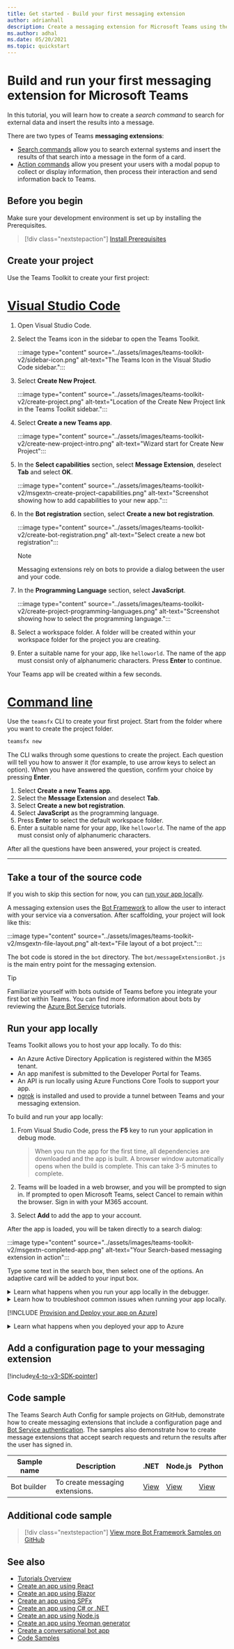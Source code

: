 ```yaml
---
title: Get started - Build your first messaging extension
author: adrianhall
description: Create a messaging extension for Microsoft Teams using the Teams Toolkit.
ms.author: adhal
ms.date: 05/20/2021
ms.topic: quickstart
---
```


# Build and run your first messaging extension for Microsoft Teams

In this tutorial, you will learn how to create a *search command* to search for external data and insert the results into a message. 

There are two types of Teams **messaging extensions**:

- [Search commands](../messaging-extensions/how-to/search-commands/define-search-command.md) allow you to search external systems and insert the results of that search into a message in the form of a card.
- [Action commands](../messaging-extensions/how-to/action-commands/define-action-command.md) allow you present your users with a modal popup to collect or display information, then process their interaction and send information back to Teams.

## Before you begin

Make sure your development environment is set up by installing the Prerequisites.

> [!div class="nextstepaction"]
> [Install Prerequisites](prerequisites.md)

## Create your project

Use the Teams Toolkit to create your first project:

# [Visual Studio Code](#tab/vscode)

1. Open Visual Studio Code.
1. Select the Teams icon in the sidebar to open the Teams Toolkit.

    :::image type="content" source="../assets/images/teams-toolkit-v2/sidebar-icon.png" alt-text="The Teams Icon in the Visual Studio Code sidebar.":::

1. Select **Create New Project**.

   :::image type="content" source="../assets/images/teams-toolkit-v2/create-project.png" alt-text="Location of the Create New Project link in the Teams Toolkit sidebar.":::

1. Select **Create a new Teams app**.

   :::image type="content" source="../assets/images/teams-toolkit-v2/create-new-project-intro.png" alt-text="Wizard start for Create New Project":::

1. In the **Select capabilities** section, select **Message Extension**, deselect **Tab** and select **OK**.

   :::image type="content" source="../assets/images/teams-toolkit-v2/msgextn-create-project-capabilities.png" alt-text="Screenshot showing how to add capabilities to your new app.":::

1. In the **Bot registration** section, select **Create a new bot registration**.

   :::image type="content" source="../assets/images/teams-toolkit-v2/create-bot-registration.png" alt-text="Select create a new bot registration":::

   > [!NOTE]
   > Messaging extensions rely on bots to provide a dialog between the user and your code.

1. In the **Programming Language** section, select **JavaScript**.

    :::image type="content" source="../assets/images/teams-toolkit-v2/create-project-programming-languages.png" alt-text="Screenshot showing how to select the programming language.":::

1. Select a workspace folder.  A folder will be created within your workspace folder for the project you are creating.

1. Enter a suitable name for your app, like `helloworld`.  The name of the app must consist only of alphanumeric characters.  Press **Enter** to continue.

Your Teams app will be created within a few seconds.

# [Command line](#tab/cli)

Use the `teamsfx` CLI to create your first project.  Start from the folder where you want to create the project folder.

``` bash
teamsfx new
```

The CLI walks through some questions to create the project.  Each question will tell you how to answer it (for example, to use arrow keys to select an option).  When you have answered the question, confirm your choice by pressing **Enter**.

1. Select **Create a new Teams app**.
1. Select the **Message Extension** and deselect **Tab**.
1. Select **Create a new bot registration**.
1. Select **JavaScript** as the programming language.
1. Press **Enter** to select the default workspace folder.
1. Enter a suitable name for your app, like `helloworld`.  The name of the app must consist only of alphanumeric characters.

After all the questions have been answered, your project is created.

---

## Take a tour of the source code

If you wish to skip this section for now, you can [run your app locally](#run-your-app-locally).

A messaging extension uses the [Bot Framework](https://docs.botframework.com) to allow the user to interact with your service via a conversation.  After scaffolding, your project will look like this:

:::image type="content" source="../assets/images/teams-toolkit-v2/msgextn-file-layout.png" alt-text="File layout of a bot project.":::

The bot code is stored in the `bot` directory.  The `bot/messageExtensionBot.js` is the main entry point for the messaging extension.

> [!Tip]
> Familiarize yourself with bots outside of Teams before you integrate your first bot within Teams.  You can find more information about bots by reviewing the [Azure Bot Service](/azure/bot-service/bot-builder-basics?view=azure-bot-service-4.0&preserve-view=true) tutorials.

## Run your app locally

Teams Toolkit allows you to host your app locally.  To do this:

- An Azure Active Directory Application is registered within the M365 tenant.
- An app manifest is submitted to the Developer Portal for Teams.
- An API is run locally using Azure Functions Core Tools to support your app.
- [ngrok](https://ngrok.io) is installed and used to provide a tunnel between Teams and your messaging extension.

To build and run your app locally:

1. From Visual Studio Code, press the **F5** key to run your application in debug mode.

   > When you run the app for the first time, all dependencies are downloaded and the app is built.  A browser window automatically opens when the build is complete.  This can take 3-5 minutes to complete.

1. Teams will be loaded in a web browser, and you will be prompted to sign in. If prompted to open Microsoft Teams, select Cancel to remain within the browser. Sign in with your M365 account.

1. Select **Add** to add the app to your account.

After the app is loaded, you will be taken directly to a search dialog:

:::image type="content" source="../assets/images/teams-toolkit-v2/msgextn-completed-app.png" alt-text="Your Search-based messaging extension in action":::

Type some text in the search box, then select one of the options.  An adaptive card will be added to your input box.

<!-- markdownlint-disable MD033 -->
<details>
<summary>Learn what happens when you run your app locally in the debugger.</summary>

When you press the **F5** key, the Teams Toolkit:

1. Registers your application with Azure Active Directory.
1. Registers your application for "side loading" in Microsoft Teams.
1. Starts your application backend running locally using [Azure Function Core Tools](/azure/azure-functions/functions-run-local?#start).
1. Starts an ngrok tunnel so Teams can communicate with your app.
1. Starts Microsoft Teams with a command to instruct Teams to sideload the application.

</details>

<!-- markdownlint-disable MD033 -->
<details>
<summary>Learn how to troubleshoot common issues when running your app locally.</summary>

To successfully run your app in Teams, you must have a Microsoft 365 development account that allows app sideloading. For more information on account opening, see [Prerequisites](prerequisites.md#enable-sideloading).

> [!TIP]
> Check for issues before sideloading your app, using the [app validation tool](https://dev.teams.microsoft.com/appvalidation.html), which is included in the toolkit. Fix the errors to successfully sideload the app.
</details>

[!INCLUDE [Provision and Deploy your app on Azure](~/includes/get-started/azure-provisioning-instructions.md)]

<!-- markdownlint-disable MD033 -->

<details>
<summary>Learn what happens when you deployed your app to Azure</summary>

Before deployment, the application has been running locally:

1. The backend runs using _Azure Functions Core Tools_.
1. The application HTTP endpoint, where Microsoft Teams loads the application, runs locally.

Deployment involves provisioning resources on an active Azure subscription and deploying (uploading) the backend and frontend code for the application to Azure. The backend uses a variety of Azure services, including Azure App Service and Azure Bot Service.

</details>

## Add a configuration page to your messaging extension

[!include[v4-to-v3-SDK-pointer](~/includes/v4-to-v3-pointer-me.md)]

## Code sample

The Teams Search Auth Config for sample projects on GitHub, demonstrate how to create messaging extensions that include a configuration page and [Bot Service authentication](https://github.com/microsoft/BotBuilder-Samples#teams-samples). The samples also demonstrate how to create message extensions that accept search requests and return the results after the user has signed in.

| **Sample name** | **Description** | **.NET** | **Node.js** | **Python** |
|-----------------|-----------------|-------------|--------------|--------|
| Bot builder | To create messaging extensions. | [View](https://github.com/microsoft/BotBuilder-Samples/tree/master/samples/csharp_dotnetcore/52.teams-messaging-extensions-search-auth-config) | [View](https://github.com/microsoft/BotBuilder-Samples/tree/master/samples/javascript_nodejs/52.teams-messaging-extensions-search-auth-config) | [View]( https://github.com/microsoft/BotBuilder-Samples/tree/main/samples/python/50.teams-messaging-extension-search) |

## Additional code sample

> [!div class="nextstepaction"]
> [View more Bot Framework Samples on GitHub](https://github.com/OfficeDev/microsoft-teams-samples#messaging-extensions-samples-using-the-v4-sdk)

## See also

* [Tutorials Overview](code-samples.md) 
* [Create an app using React](first-app-react.md)
* [Create an app using Blazor](first-app-blazor.md)
* [Create an app using SPFx](first-app-spfx.md)
* [Create an app using C# or .NET](get-started-dotnet-app-studio.md)
* [Create an app using Node.js](get-started-nodejs-app-studio.md)
* [Create an app using Yeoman generator](get-started-yeoman.md)
* [Create a conversational bot app](first-app-bot.md)
* [Code Samples](https://github.com/OfficeDev/Microsoft-Teams-Samples)